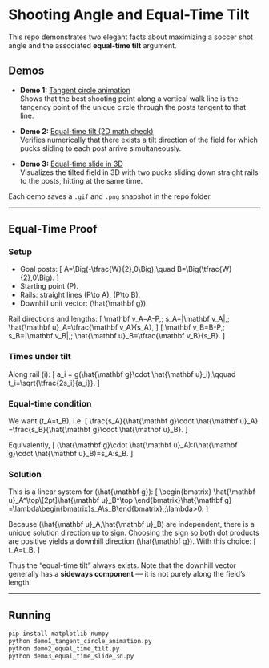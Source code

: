 # Shooting Angle and Equal-Time Tilt

This repo demonstrates two elegant facts about maximizing a soccer shot angle and the associated **equal-time tilt** argument.

## Demos

- **Demo 1:** [Tangent circle animation](./demo1_tangent_circle_animation.py)  
  Shows that the best shooting point along a vertical walk line is the tangency point of the unique circle through the posts tangent to that line.

- **Demo 2:** [Equal-time tilt (2D math check)](./demo2_equal_time_tilt.py)  
  Verifies numerically that there exists a tilt direction of the field for which pucks sliding to each post arrive simultaneously.

- **Demo 3:** [Equal-time slide in 3D](./demo3_equal_time_slide_3d.py)  
  Visualizes the tilted field in 3D with two pucks sliding down straight rails to the posts, hitting at the same time.

Each demo saves a `.gif` and `.png` snapshot in the repo folder.

---

## Equal-Time Proof

### Setup

- Goal posts:
  \[
  A=\Big(-\tfrac{W}{2},0\Big),\quad B=\Big(\tfrac{W}{2},0\Big).
  \]
- Starting point \(P\).
- Rails: straight lines \(P\to A\), \(P\to B\).
- Downhill unit vector: \(\hat{\mathbf g}\).

Rail directions and lengths:
\[
\mathbf v_A=A-P,\; s_A=\|\mathbf v_A\|,\; \hat{\mathbf u}_A=\tfrac{\mathbf v_A}{s_A},
\]
\[
\mathbf v_B=B-P,\; s_B=\|\mathbf v_B\|,\; \hat{\mathbf u}_B=\tfrac{\mathbf v_B}{s_B}.
\]

### Times under tilt

Along rail \(i\):
\[
a_i = g(\hat{\mathbf g}\cdot \hat{\mathbf u}_i),\qquad
t_i=\sqrt{\tfrac{2s_i}{a_i}}.
\]

### Equal-time condition

We want \(t_A=t_B\), i.e.
\[
\frac{s_A}{\hat{\mathbf g}\cdot \hat{\mathbf u}_A}
=\frac{s_B}{\hat{\mathbf g}\cdot \hat{\mathbf u}_B}.
\]

Equivalently,
\[
(\hat{\mathbf g}\cdot \hat{\mathbf u}_A):(\hat{\mathbf g}\cdot \hat{\mathbf u}_B)=s_A:s_B.
\]

### Solution

This is a linear system for \(\hat{\mathbf g}\):
\[
\begin{bmatrix}
\hat{\mathbf u}_A^\top\\[2pt]\hat{\mathbf u}_B^\top
\end{bmatrix}\hat{\mathbf g}
=\lambda\begin{bmatrix}s_A\\s_B\end{bmatrix},\;\lambda>0.
\]

Because \(\hat{\mathbf u}_A,\hat{\mathbf u}_B\) are independent, there is a unique solution direction up to sign. Choosing the sign so both dot products are positive yields a downhill direction \(\hat{\mathbf g}\). With this choice:
\[
t_A=t_B.
\]

Thus the “equal-time tilt” always exists. Note that the downhill vector generally has a **sideways component** — it is not purely along the field’s length.

---

## Running

```bash
pip install matplotlib numpy
python demo1_tangent_circle_animation.py
python demo2_equal_time_tilt.py
python demo3_equal_time_slide_3d.py
